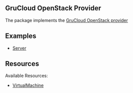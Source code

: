 ## GruCloud OpenStack Provider

The package implements the [GruCloud OpenStack provider](https://www.npmjs.com/package/@grucloud/provider-openstack)

## Examples

- [Server](https://github.com/grucloud/grucloud/tree/main/examples/openstack/ovh/server)

## Resources

Available Resources:

- [VirtualMachine](https://grucloud.com/docs/openstack/resources/Server)
